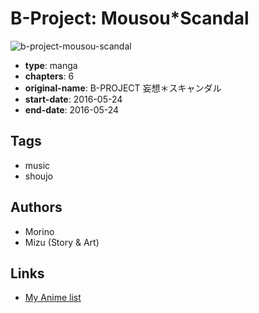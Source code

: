 # B-Project: Mousou\*Scandal

![b-project-mousou-scandal](https://cdn.myanimelist.net/images/manga/3/175895.jpg)

-   **type**: manga
-   **chapters**: 6
-   **original-name**: B-PROJECT 妄想＊スキャンダル
-   **start-date**: 2016-05-24
-   **end-date**: 2016-05-24

## Tags

-   music
-   shoujo

## Authors

-   Morino
-   Mizu (Story & Art)

## Links

-   [My Anime list](https://myanimelist.net/manga/98184/B-Project__MousouScandal)
